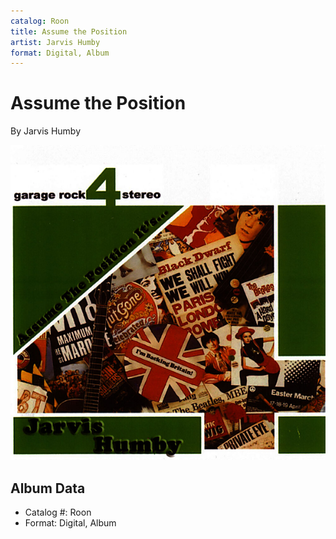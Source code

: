 ```yaml
---
catalog: Roon
title: Assume the Position
artist: Jarvis Humby
format: Digital, Album
---
```


# Assume the Position

By Jarvis Humby

![](../../assets/albumcovers/Jarvis_Humby-Assume_the_Position.png)

## Album Data

- Catalog #: Roon
- Format: Digital, Album

